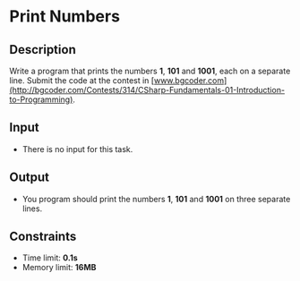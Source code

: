 # Print Numbers

## Description
Write a program that prints the numbers **1**, **101** and **1001**, each on a separate line. Submit the code at the contest in [www.bgcoder.com](http://bgcoder.com/Contests/314/CSharp-Fundamentals-01-Introduction-to-Programming).

## Input
- There is no input for this task.

## Output
- You program should print the numbers **1**, **101** and **1001** on three separate lines.

## Constraints
- Time limit: **0.1s**
- Memory limit: **16MB**